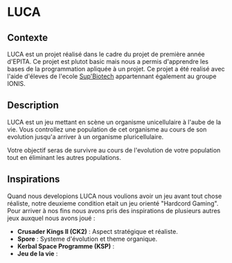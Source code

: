 # LUCA

## Contexte
LUCA est un projet réalisé dans le cadre du projet de première année d'EPITA. Ce projet est plutot basic mais nous a permis d'apprendre les bases de la programmation apliquée à un projet.
Ce projet a été realisé avec l'aide d'éleves de l'ecole [Sup'Biotech](www.supbiotech.fr/) appartennant également au groupe IONIS.

## Description
LUCA est un jeu mettant en scène un organisme unicellulaire à l'aube de la vie. Vous controllez une population de cet organisme au cours de son evolution jusqu'a arriver à un organisme pluricellulaire.

Votre objectif seras de survivre au cours de l'evolution de votre population tout en éliminant les autres populations.

## Inspirations
Quand nous developions LUCA nous voulions avoir un jeu avant tout chose réaliste, notre deuxieme condition etait un jeu orienté "Hardcord Gaming".
Pour arriver à nos fins nous avons pris des inspirations de plusieurs autres jeux auxquel nous avons joué :
  - **Crusader Kings II (CK2)** : Aspect stratégique et réaliste.
  - **Spore** : Systeme d'évolution et theme organique.
  - **Kerbal Space Programme (KSP)** : 
  - **Jeu de la vie** : 
